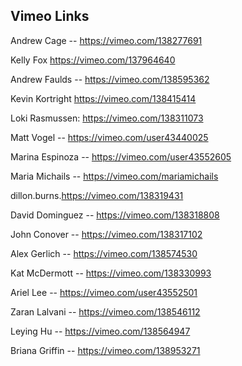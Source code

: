 ## Vimeo Links

Andrew Cage -- https://vimeo.com/138277691

Kelly Fox
https://vimeo.com/137964640

Andrew Faulds -- https://vimeo.com/138595362

Kevin Kortright https://vimeo.com/138415414

Loki Rasmussen: https://vimeo.com/138311073

Matt Vogel -- https://vimeo.com/user43440025

Marina Espinoza -- https://vimeo.com/user43552605

Maria Michails -- https://vimeo.com/mariamichails

dillon.burns.https://vimeo.com/138319431

David Dominguez -- https://vimeo.com/138318808

John Conover -- https://vimeo.com/138317102

Alex Gerlich -- https://vimeo.com/138574530

Kat McDermott -- https://vimeo.com/138330993

Ariel Lee -- https://vimeo.com/user43552501

Zaran Lalvani -- https://vimeo.com/138546112

Leying Hu -- https://vimeo.com/138564947

Briana Griffin -- https://vimeo.com/138953271
